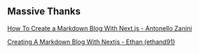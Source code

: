 ## Massive Thanks

[How To Create a Markdown Blog With Next.js - Antonello Zanini](https://tina.io/blog/simple-markdown-blog-nextjs/)

[Creating A Markdown Blog With Nextjs - Ethan (ethand91)](https://dev.to/ethand91/creating-a-markdown-blog-with-nextjs-1dci)
